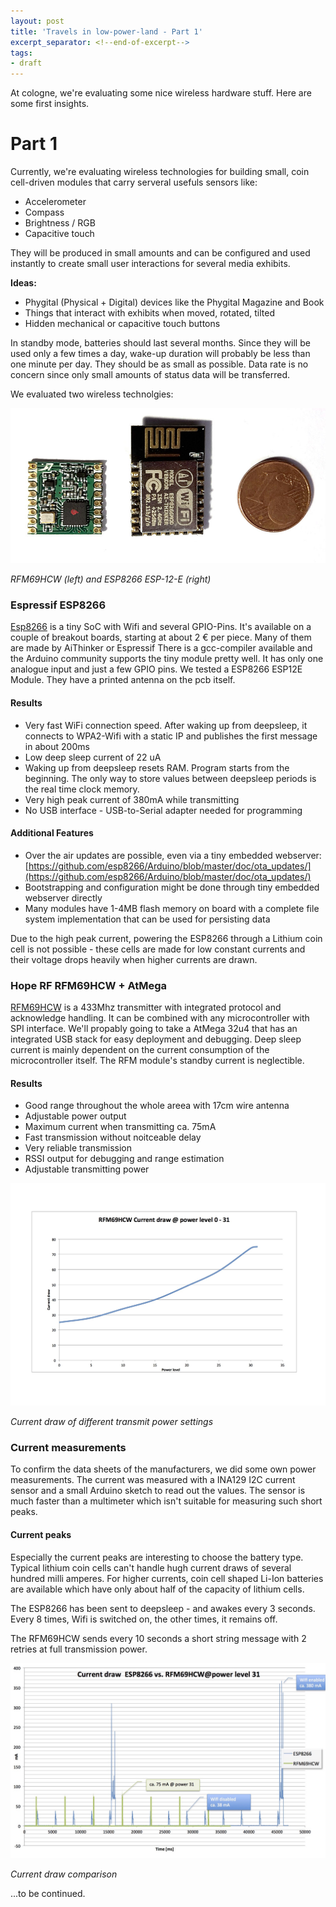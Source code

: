 ```yaml
---
layout: post
title: 'Travels in low-power-land - Part 1'
excerpt_separator: <!--end-of-excerpt-->
tags:
- draft
---
```

At cologne, we're evaluating some nice wireless hardware stuff. Here are some first insights.
<!--end-of-excerpt-->

# Part 1
Currently, we're evaluating wireless technologies for building small, coin cell-driven modules that carry serveral usefuls sensors like:

* Accelerometer
* Compass
* Brightness / RGB
* Capacitive touch

They will be produced in small amounts and can be configured and used instantly to create small user interactions for several media exhibits. 

**Ideas:**

* Phygital (Physical + Digital) devices like the Phygital Magazine and Book
* Things that interact with exhibits when moved, rotated, tilted
* Hidden mechanical or capacitive touch buttons

In standby mode, batteries should last several months. Since they will be used only a few times a day, wake-up duration will probably be less than one minute per day.
They should be as small as possible. Data rate is no concern since only small amounts of status data will be transferred.

We evaluated two wireless technolgies:

![image](/images/2016-7-12-low-power-land/esp_rfm_size.jpg)

*RFM69HCW (left) and ESP8266 ESP-12-E (right)*

### Espressif ESP8266

[Esp8266](http://www.espressif.com/sites/default/files/9b-esp8266-low_power_solutions_en_0.pdf) is a tiny SoC with Wifi and several GPIO-Pins. It's available on a couple of breakout boards, starting at about 2 € per piece. Many of them are made by AiThinker or Espressif There is a gcc-compiler available and the Arduino community supports the tiny module pretty well. It has only one analogue input and just a few GPIO pins. We tested a ESP8266 ESP12E Module. They have a printed antenna on the pcb itself.

#### Results 
* Very fast WiFi connection speed. After waking up from deepsleep, it connects to WPA2-Wifi with a static IP and publishes the first message in about 200ms
* Low deep sleep current of 22 uA
* Waking up from deepsleep resets RAM. Program starts from the beginning. The only way to store values between deepsleep periods is the real time clock memory.
* Very high peak current of 380mA while transmitting
* No USB interface - USB-to-Serial adapter needed for programming
 
#### Additional Features

* Over the air updates are possible, even via a tiny embedded webserver: [https://github.com/esp8266/Arduino/blob/master/doc/ota_updates/](https://github.com/esp8266/Arduino/blob/master/doc/ota_updates/)
* Bootstrapping and configuration might be done through tiny embedded webserver directly 
* Many modules have 1-4MB flash memory on board with a complete file system implementation that can be used for persisting data

Due to the high peak current, powering the ESP8266 through a Lithium coin cell is not possible - these cells are made for low 
constant currents and their voltage drops heavily when higher currents are drawn. 

### Hope RF RFM69HCW + AtMega 

[RFM69HCW](http://www.hoperf.com/upload/rf/RFM69CW-V1.1.pdf) is a 433Mhz transmitter with integrated protocol and acknowledge handling. It can be combined with any microcontroller with SPI interface. We'll propably going to take a AtMega 32u4 that has an integrated USB stack for easy deployment and debugging.
Deep sleep current is mainly dependent on the current consumption of the microcontroller itself. The RFM module's standby current is neglectible.

#### Results
* Good range throughout the whole areea with 17cm wire antenna
* Adjustable power output
* Maximum current when transmitting ca. 75mA
* Fast transmission without noitceable delay
* Very reliable transmission 
* RSSI output for debugging and range estimation
* Adjustable transmitting power

![image](/images/2016-7-12-low-power-land/rfm69_power_levels.jpg)

*Current draw of different transmit power settings*

### Current measurements

To confirm the data sheets of the manufacturers, we did some own power measurements.
The current was measured with a INA129 I2C current sensor and a small Arduino sketch to read out the values. The sensor is much faster than a multimeter which isn't suitable for measuring such short peaks.
 
#### Current peaks

Especially the current peaks are interesting to choose the battery type. Typical lithium coin cells can't handle hugh current draws of several hundred milli amperes. For higher currents, coin cell shaped Li-Ion batteries are available which have only about half of the capacity of lithium cells.

The ESP8266 has been sent to deepsleep - and awakes every 3 seconds. Every 8 times, Wifi is switched on, the other times, it remains off.

The RFM69HCW sends every 10 seconds a short string message with 2 retries at full transmission power. 

![image](/images/2016-7-12-low-power-land/esp_vs_rfm.jpg)

*Current draw comparison*

...to be continued.